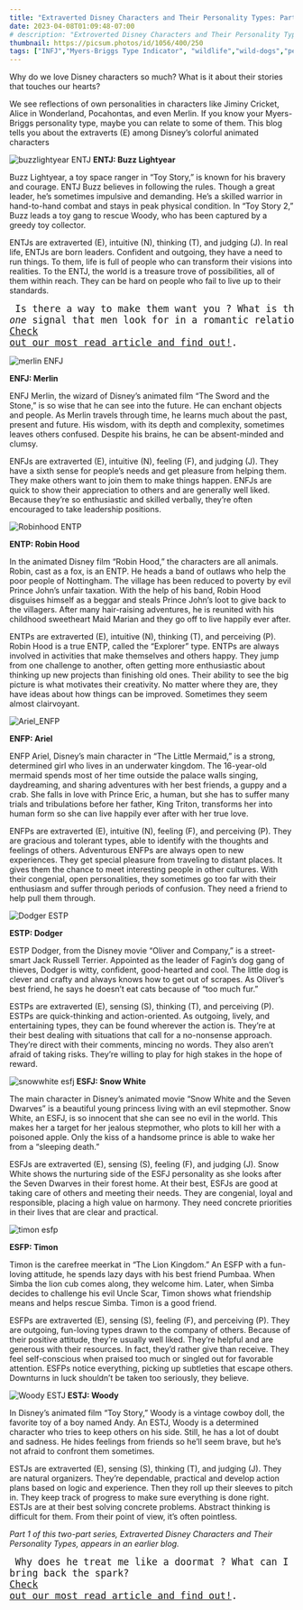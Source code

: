 ```yaml
---
title: "Extraverted Disney Characters and Their Personality Types: Part 2 of a Two-Part Series"
date: 2023-04-08T01:09:48-07:00
# description: "Extroverted Disney Characters and Their Personality Types Part 2"
thumbnail: https://picsum.photos/id/1056/400/250
tags: ["INFJ","Myers-Briggs Type Indicator", "wildlife","wild-dogs","pets","animal-welfare"]
---
```



<!-- This is **bold** text, and this is *emphasized* text.
![infp_injf table](/infp_injf-table.jpg)
Visit the [Hugo](https://gohugo.io) website! -->

<!-- https://beaconstreetusa.com/wp/extraverted-disney-characters-and-their-personality-types-part-2-of-a-two-part-series/ -->

Why do we love Disney characters so much? What is it about their stories that touches our hearts?

We see reflections of own personalities in characters like Jiminy Cricket, Alice in Wonderland, Pocahontas, and even Merlin. If you know your Myers-Briggs personality type, maybe you can relate to some of them. This blog tells you about the extraverts (E) among Disney’s colorful animated characters

![buzzlightyear ENTJ](/buzzlightyearENTJ.jpg)
**ENTJ: Buzz Lightyear**

Buzz Lightyear, a toy space ranger in “Toy Story,” is known for his bravery and courage. ENTJ Buzz believes in following the rules. Though a great leader, he’s sometimes impulsive and demanding. He’s a skilled warrior in hand-to-hand combat and stays in peak physical condition. In “Toy Story 2,” Buzz leads a toy gang to rescue Woody, who has been captured by a greedy toy collector.

ENTJs are extraverted (E), intuitive (N), thinking (T), and judging (J). In real life, ENTJs are born leaders. Confident and outgoing, they have a need to run things. To them, life is full of people who can transform their visions into realities. To the ENTJ, the world is a treasure trove of possibilities, all of them within reach. They can be hard on people who fail to live up to their standards.

<big><pre>
Is there a way to make them want you ? 
What is that _one_ signal that men look for in a 
romantic relationship ? 
<a id="aflink" href="/wp/what-makes-him-want-only-you/" class="two" target="_blank" title="This is the “secret ingredient” to his lasting commitment">Check out our most read article and find out!</a>.
</pre></big>

![merlin ENFJ](/merlinENFJ.jpg)

**ENFJ: Merlin**

ENFJ Merlin, the wizard of Disney’s animated film “The Sword and the Stone,” is so wise that he can see into the future. He can enchant objects and people. As Merlin travels through time, he learns much about the past, present and future. His wisdom, with its depth and complexity, sometimes leaves others confused. Despite his brains, he can be absent-minded and clumsy.

ENFJs are extraverted (E), intuitive (N), feeling (F), and judging (J). They have a sixth sense for people’s needs and get pleasure from helping them. They make others want to join them to make things happen. ENFJs are quick to show their appreciation to others and are generally well liked. Because they’re so enthusiastic and skilled verbally, they’re often encouraged to take leadership positions.

 
![Robinhood ENTP](/RobinhoodENTP.jpg)

**ENTP: Robin Hood**

In the animated Disney film “Robin Hood,” the characters are all animals. Robin, cast as a fox, is an ENTP. He heads a band of outlaws who help the poor people of Nottingham. The village has been reduced to poverty by evil Prince John’s unfair taxation. With the help of his band, Robin Hood disguises himself as a beggar and steals Prince John’s loot to give back to the villagers. After many hair-raising adventures, he is reunited with his childhood sweetheart Maid Marian and they go off to live happily ever after.

ENTPs are extraverted (E), intuitive (N), thinking (T), and perceiving (P). Robin Hood is a true ENTP, called the “Explorer” type. ENTPs are always involved in activities that make themselves and others happy. They jump from one challenge to another, often getting more enthusiastic about thinking up new projects than finishing old ones. Their ability to see the big picture is what motivates their creativity. No matter where they are, they have ideas about how things can be improved. Sometimes they seem almost clairvoyant.

![Ariel_ENFP](/ArielENFP.jpg)

**ENFP: Ariel**

ENFP Ariel, Disney’s main character in “The Little Mermaid,” is a strong, determined girl who lives in an underwater kingdom. The 16-year-old mermaid spends most of her time outside the palace walls singing, daydreaming, and sharing adventures with her best friends, a guppy and a crab. She falls in love with Prince Eric, a human, but she has to suffer many trials and tribulations before her father, King Triton, transforms her into human form so she can live happily ever after with her true love.

ENFPs are extraverted (E), intuitive (N), feeling (F), and perceiving (P). They are gracious and tolerant types, able to identify with the thoughts and feelings of others. Adventurous ENFPs are always open to new experiences. They get special pleasure from traveling to distant places. It gives them the chance to meet interesting people in other cultures. With their congenial, open personalities, they sometimes go too far with their enthusiasm and suffer through periods of confusion. They need a friend to help pull them through.

![Dodger ESTP](/DodgerESTP.jpg)

**ESTP: Dodger**

ESTP Dodger, from the Disney movie “Oliver and Company,” is a street-smart Jack Russell Terrier. Appointed as the leader of Fagin’s dog gang of thieves, Dodger is witty, confident, good-hearted and cool. The little dog is clever and crafty and always knows how to get out of scrapes. As Oliver’s best friend, he says he doesn’t eat cats because of “too much fur.”

ESTPs are extraverted (E), sensing (S), thinking (T), and perceiving (P). ESTPs are quick-thinking and action-oriented. As outgoing, lively, and entertaining types, they can be found wherever the action is. They’re at their best dealing with situations that call for a no-nonsense approach. They’re direct with their comments, mincing no words. They also aren’t afraid of taking risks. They’re willing to play for high stakes in the hope of reward.

![snowwhite esfj](/SnowWhiteESFJ.jpg)
**ESFJ: Snow White**

The main character in Disney’s animated movie “Snow White and the Seven Dwarves” is a beautiful young princess living with an evil stepmother. Snow White, an ESFJ, is so innocent that she can see no evil in the world. This makes her a target for her jealous stepmother, who plots to kill her with a poisoned apple. Only the kiss of a handsome prince is able to wake her from a “sleeping death.”

ESFJs are extraverted (E), sensing (S), feeling (F), and judging (J). Snow White shows the nurturing side of the ESFJ personality as she looks after the Seven Dwarves in their forest home. At their best, ESFJs are good at taking care of others and meeting their needs. They are congenial, loyal and responsible, placing a high value on harmony. They need concrete priorities in their lives that are clear and practical.


![timon esfp](/TimonESFP.jpg)

**ESFP: Timon**

Timon is the carefree meerkat in “The Lion Kingdom.” An ESFP with a fun-loving attitude, he spends lazy days with his best friend Pumbaa. When Simba the lion cub comes along, they welcome him. Later, when Simba decides to challenge his evil Uncle Scar, Timon shows what friendship means and helps rescue Simba. Timon is a good friend.

ESFPs are extraverted (E), sensing (S), feeling (F), and perceiving (P). They are outgoing, fun-loving types drawn to the company of others. Because of their positive attitude, they’re usually well liked. They’re helpful and are generous with their resources. In fact, they’d rather give than receive. They feel self-conscious when praised too much or singled out for favorable attention. ESFPs notice everything, picking up subtleties that escape others. Downturns in luck shouldn’t be taken too seriously, they believe.


![Woody ESTJ](/WoodyESTJ.jpg)
**ESTJ: Woody**

In Disney’s animated film “Toy Story,” Woody is a vintage cowboy doll, the favorite toy of a boy named Andy. An ESTJ, Woody is a determined character who tries to keep others on his side. Still, he has a lot of doubt and sadness. He hides feelings from friends so he’ll seem brave, but he’s not afraid to confront them sometimes.

ESTJs are extraverted (E), sensing (S), thinking (T), and judging (J). They are natural organizers. They’re dependable, practical and develop action plans based on logic and experience. Then they roll up their sleeves to pitch in. They keep track of progress to make sure everything is done right. ESTJs are at their best solving concrete problems. Abstract thinking is difficult for them. From their point of view, it’s often pointless.

*Part 1 of this two-part series, Extraverted Disney Characters and Their Personality Types, appears in an earlier blog.*

<big><pre>
Why does he treat me like a doormat ? 
What can I do to bring back the spark? 
<a id="aflink" href="/wp/what-makes-him-want-only-you/" class="two" target="_blank" title="This is the “secret ingredient” to his lasting commitment">Check out our most read article and find out!</a>.
</pre></big>